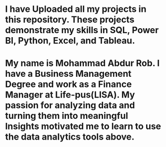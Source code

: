# I have Uploaded all my projects in this repository. These projects demonstrate my skills in  SQL, Power BI, Python, Excel, and Tableau.
                    

# My name is Mohammad Abdur Rob. I have a Business Management Degree and work as a Finance Manager at Life-pus(LISA). My passion for analyzing data and turning them into meaningful Insights motivated me to learn to use the data analytics tools above. 







